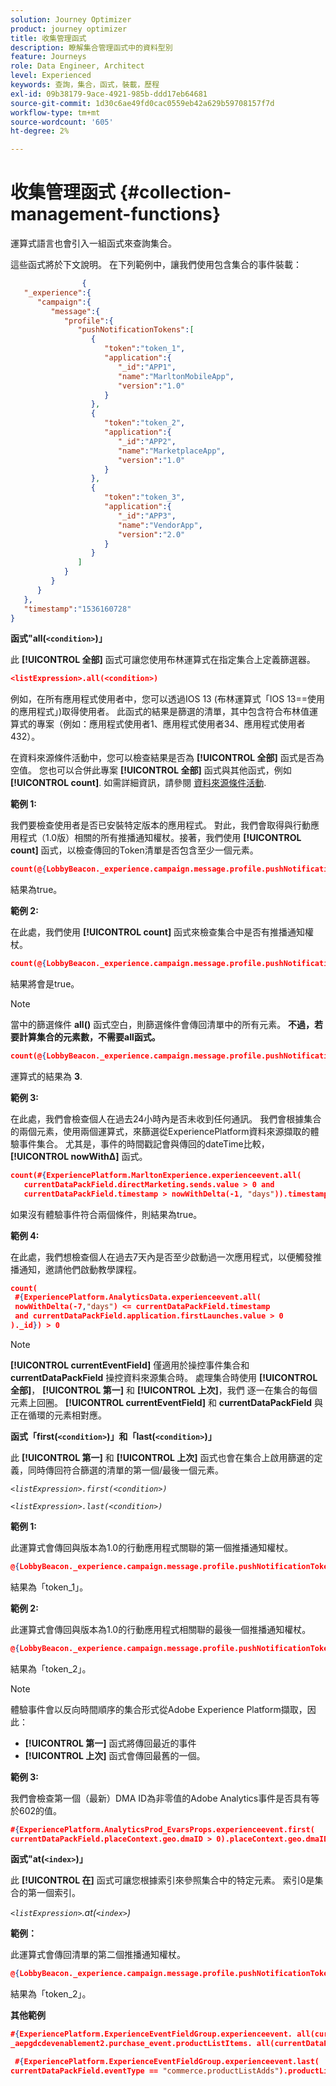 ```yaml
---
solution: Journey Optimizer
product: journey optimizer
title: 收集管理函式
description: 瞭解集合管理函式中的資料型別
feature: Journeys
role: Data Engineer, Architect
level: Experienced
keywords: 查詢，集合，函式，裝載，歷程
exl-id: 09b38179-9ace-4921-985b-ddd17eb64681
source-git-commit: 1d30c6ae49fd0cac0559eb42a629b59708157f7d
workflow-type: tm+mt
source-wordcount: '605'
ht-degree: 2%

---
```


# 收集管理函式 {#collection-management-functions}

運算式語言也會引入一組函式來查詢集合。

這些函式將於下文說明。 在下列範例中，讓我們使用包含集合的事件裝載：

```json
                { 
   "_experience":{ 
      "campaign":{ 
         "message":{ 
            "profile":{ 
               "pushNotificationTokens":[ 
                  { 
                     "token":"token_1",
                     "application":{ 
                        "_id":"APP1",
                        "name":"MarltonMobileApp",
                        "version":"1.0"
                     }
                  },
                  { 
                     "token":"token_2",
                     "application":{ 
                        "_id":"APP2",
                        "name":"MarketplaceApp",
                        "version":"1.0"
                     }
                  },
                  { 
                     "token":"token_3",
                     "application":{ 
                        "_id":"APP3",
                        "name":"VendorApp",
                        "version":"2.0"
                     }
                  }
               ]
            }
         }
      }
   },
   "timestamp":"1536160728"
}
```

**函式&quot;all(`<condition>`)」**

此 **[!UICONTROL 全部]** 函式可讓您使用布林運算式在指定集合上定義篩選器。

```json
<listExpression>.all(<condition>)
```

例如，在所有應用程式使用者中，您可以透過IOS 13 (布林運算式「IOS 13==使用的應用程式」)取得使用者。 此函式的結果是篩選的清單，其中包含符合布林值運算式的專案（例如：應用程式使用者1、應用程式使用者34、應用程式使用者432）。

在資料來源條件活動中，您可以檢查結果是否為 **[!UICONTROL 全部]** 函式是否為空值。 您也可以合併此專案 **[!UICONTROL 全部]** 函式與其他函式，例如 **[!UICONTROL count]**. 如需詳細資訊，請參閱 [資料來源條件活動](../condition-activity.md#data_source_condition).

**範例 1:**

我們要檢查使用者是否已安裝特定版本的應用程式。 對此，我們會取得與行動應用程式（1.0版）相關的所有推播通知權杖。接著，我們使用 **[!UICONTROL count]** 函式，以檢查傳回的Token清單是否包含至少一個元素。

```json
count(@{LobbyBeacon._experience.campaign.message.profile.pushNotificationTokens.all(currentEventField.application.version == "1.0").token}) > 0
```

結果為true。

**範例 2:**

在此處，我們使用 **[!UICONTROL count]** 函式來檢查集合中是否有推播通知權杖。

```json
count(@{LobbyBeacon._experience.campaign.message.profile.pushNotificationTokens.all().token}) > 0
```

結果將會是true。

<!--Alternatively, you can check if there is no token in the collection:

   ```json
   count(@{LobbyBeacon._experience.campaign.message.profile.pushNotificationTokens.all().token}) == 0
   ```

The result will be false.

Here we use the count function in a condition to count the number of push notification tokens in the event.

`count(@{LobbyBeacon._experience.campaign.message.profile.pushNotificationTokens.all().token})`

The result is true.

Note that when the condition in the **all()** function is empty, the filter will return all the elements in the list. Hence, the expression above is equivalent to:

`count(@{LobbyBeacon._experience.campaign.message.profile.pushNotificationTokens.application.name})`

In both cases, the result of the expression is **3**.

A query of experience events recorded on the Adobe Experience Platform may or may not include the current event that triggered the current Journey. This will depend on the relative processing time with which [!DNL Journey Orchestration] sees an event and started evaluating conditions, versus the time it takes for that event to be ingested into the Adobe Experience Platform. For example, when using the .all() syntax to query experience events from the Adobe Experience Platform, we recommend enforcing the exclusion of the current event (by requiring an
earlier timestamp) in order to only consider prior events.-->

>[!NOTE]
>
>當中的篩選條件 **all()** 函式空白，則篩選條件會傳回清單中的所有元素。 **不過，若要計算集合的元素數，不需要all函式。**


```json
count(@{LobbyBeacon._experience.campaign.message.profile.pushNotificationTokens.token})
```

運算式的結果為 **3**.

**範例 3:**

在此處，我們會檢查個人在過去24小時內是否未收到任何通訊。 我們會根據集合的兩個元素，使用兩個運算式，來篩選從ExperiencePlatform資料來源擷取的體驗事件集合。 尤其是，事件的時間戳記會與傳回的dateTime比較， **[!UICONTROL nowWithΔ]** 函式。

```json
count(#{ExperiencePlatform.MarltonExperience.experienceevent.all(
   currentDataPackField.directMarketing.sends.value > 0 and
   currentDataPackField.timestamp > nowWithDelta(-1, "days")).timestamp}) == 0
```

如果沒有體驗事件符合兩個條件，則結果為true。

**範例 4:**

在此處，我們想檢查個人在過去7天內是否至少啟動過一次應用程式，以便觸發推播通知，邀請他們啟動教學課程。

```json
count(
 #{ExperiencePlatform.AnalyticsData.experienceevent.all(
 nowWithDelta(-7,"days") <= currentDataPackField.timestamp
 and currentDataPackField.application.firstLaunches.value > 0
)._id}) > 0
```

<!--**"All + Count" example 4:** here we use the count function in a boolean expression to see if there is push notification tokens in the collection.

`count(@{LobbyBeacon._experience.campaign.message.profile.pushNotificationTokens.all().application.name}) > 0`

The result will be:

`true`

Alternatively, you can check if there is NO token in the collection:

`count(@{LobbyBeacon._experience.campaign.message.profile.pushNotificationTokens.all().application.name}) =0`

The result will be:

`false`-->

>[!NOTE]
>
>**[!UICONTROL currentEventField]** 僅適用於操控事件集合和 **currentDataPackField**
>操控資料來源集合時。 處理集合時使用 **[!UICONTROL 全部]**， **[!UICONTROL 第一]** 和 **[!UICONTROL 上次]**，我們
>逐一在集合的每個元素上回圈。 **[!UICONTROL currentEventField]** 和 **currentDataPackField**
>與正在循環的元素相對應。

**函式「first(`<condition>`)」和「last(`<condition>`)」**

此 **[!UICONTROL 第一]** 和 **[!UICONTROL 上次]** 函式也會在集合上啟用篩選的定義，同時傳回符合篩選的清單的第一個/最後一個元素。

_`<listExpression>.first(<condition>)`_

_`<listExpression>.last(<condition>)`_

**範例 1:**

此運算式會傳回與版本為1.0的行動應用程式關聯的第一個推播通知權杖。

```json
@{LobbyBeacon._experience.campaign.message.profile.pushNotificationTokens.first(currentEventField.application.version == "1.0").token
```

結果為「token_1」。

**範例 2:**

此運算式會傳回與版本為1.0的行動應用程式相關聯的最後一個推播通知權杖。

```json
@{LobbyBeacon._experience.campaign.message.profile.pushNotificationTokens.last(currentEventField.application.version == "1.0").token}
```

結果為「token_2」。

>[!NOTE]
>
>體驗事件會以反向時間順序的集合形式從Adobe Experience Platform擷取，因此：
>
>* **[!UICONTROL 第一]** 函式將傳回最近的事件
>* **[!UICONTROL 上次]** 函式會傳回最舊的一個。

**範例 3:**

我們會檢查第一個（最新）DMA ID為非零值的Adobe Analytics事件是否具有等於602的值。

```json
#{ExperiencePlatform.AnalyticsProd_EvarsProps.experienceevent.first(
currentDataPackField.placeContext.geo.dmaID > 0).placeContext.geo.dmaID} == 602
```

**函式&quot;at(`<index>`)」**

此 **[!UICONTROL 在]** 函式可讓您根據索引來參照集合中的特定元素。
索引0是集合的第一個索引。

_`<listExpression>`.at(`<index>`)_

**範例：**

此運算式會傳回清單的第二個推播通知權杖。

```json
@{LobbyBeacon._experience.campaign.message.profile.pushNotificationTokens.at(1).token}
```

結果為「token_2」。

**其他範例**

```json
#{ExperiencePlatform.ExperienceEventFieldGroup.experienceevent. all(currentDataPackField._aepgdcdevenablement2.purchase_event.receipt_nbr == "10-337-4016"). 
_aepgdcdevenablement2.purchase_event.productListItems. all(currentDataPackField.SKU == "AB17 1234 1775 19DT B4DR 8HDK 762").name}
```

```json
 #{ExperiencePlatform.ExperienceEventFieldGroup.experienceevent.last(
currentDataPackField.eventType == "commerce.productListAdds").productListItems.last(currentDataPackField.priceTotal >= 150).name}
```
